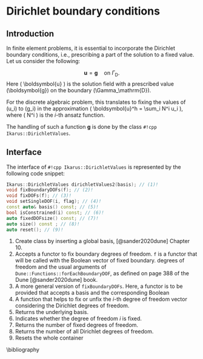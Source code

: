 # Dirichlet boundary conditions

## Introduction

In finite element problems, it is essential to incorporate the Dirichlet boundary conditions, i.e.,
prescribing a part of the solution to a fixed value.
Let us consider the following:

$$
 \boldsymbol{u} = \boldsymbol{g} \quad \text{on  } \Gamma_\mathrm{D}.
$$
Here \(  \boldsymbol{u} \) is the solution field with a prescribed value \(\boldsymbol{g}\) on the boundary \(\Gamma_\mathrm{D}\).

For the discrete algebraic problem, this translates to fixing the values of \(u_i\) to \(g_i\) in the approximation
\(  \boldsymbol{u}^h = \sum_i N^i u_i \), where \(  N^i \) is the $i$-th ansatz function.

The handling of such a function $\boldsymbol{g}$ is done by the class `#!cpp Ikarus::DirichletValues`.

## Interface

The interface of `#!cpp Ikarus::DirichletValues` is represented by the following code snippet:

```cpp
Ikarus::DirichletValues dirichletValues2(basis); // (1)!
void fixBoundaryDOFs(f); // (2)!
void fixDOFs(f); // (3)!
void setSingleDOF(i, flag); // (4)!
const auto& basis() const; // (5)!
bool isConstrained(i) const; // (6)!
auto fixedDOFsize() const; // (7)!
auto size() const ; // (8)!
auto reset(); // (9)!
```

1. Create class by inserting a global basis, [@sander2020dune] Chapter 10.
2. Accepts a functor to fix boundary degrees of freedom. `f` is  a functor that will be called with the Boolean vector of fixed boundary.
 degrees of freedom and the usual arguments of `Dune::Functions::forEachBoundaryDOF`, as defined on page 388 of the Dune
   [@sander2020dune] book.
3. A more general version of `fixBoundaryDOFs`. Here, a functor is to be provided that accepts a basis and the corresponding Boolean
4. A function that helps to fix or unfix the $i$-th degree of freedom
   vector considering the Dirichlet degrees of freedom.
5. Returns the underlying basis.
6. Indicates whether the degree of freedom $i$ is fixed.
7. Returns the number of fixed degrees of freedom.
8. Returns the number of all Dirichlet degrees of freedom.
9. Resets the whole container

\bibliography
